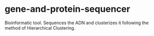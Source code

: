 # gene-and-protein-sequencer
Bioinformatic tool. Sequences the ADN and clusterizes it following the method of Hierarchical Clustering.
